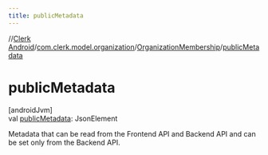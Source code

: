 ```yaml
---
title: publicMetadata
---
```

//[Clerk Android](../../../index.html)/[com.clerk.model.organization](../index.html)/[OrganizationMembership](index.html)/[publicMetadata](public-metadata.html)



# publicMetadata



[androidJvm]\
val [publicMetadata](public-metadata.html): JsonElement



Metadata that can be read from the Frontend API and Backend API and can be set only from the Backend API.




